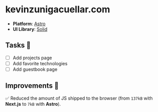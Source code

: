 # kevinzunigacuellar.com

- **Platform**: [Astro](https://astro.build/)
- **UI Library**: [Solid](https://www.solidjs.com/)

## Tasks 📝

- [ ] Add projects page
- [ ] Add favorite technologies
- [ ] Add guestbook page

## Improvements 🚀

✅ Reduced the amount of JS shipped to the browser (from `137kB` with **Next.js** to `7kB` with **Astro**).
